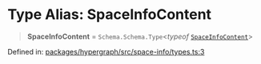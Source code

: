 # Type Alias: SpaceInfoContent

> **SpaceInfoContent** = `Schema.Schema.Type`\<*typeof* [`SpaceInfoContent`](../variables/SpaceInfoContent.md)\>

Defined in: [packages/hypergraph/src/space-info/types.ts:3](https://github.com/hashirpm/hypergraph/blob/ab4ea1cdb9430798142e0d735aac9d31c2cf0ae0/packages/hypergraph/src/space-info/types.ts#L3)
